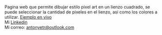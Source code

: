 Pagina web que permite dibujar estilo pixel art en un lienzo cuadrado, se puede seleccionar la cantidad de pixeles en el lienzo, asi como los colores a utilizar.
[Ejemplo en vivo](https://ntonytr.github.io/sketch/)<br>
Mi [Linkedin](https://www.linkedin.com/in/antonytr/)<br>
Mi correo: [antonyetr@outlook.com](mailto:antonyetr@outlook.com)
